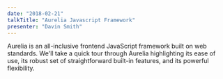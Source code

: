 ```yaml
---
date: "2018-02-21"
talkTitle: "Aurelia Javascript Framework"
presenter: "Davin Smith"
---
```


Aurelia is an all-inclusive frontend JavaScript framework built on web standards. We'll take a quick tour through Aurelia highlighting its ease of use, its robust set of straightforward built-in features, and its powerful flexibility.
